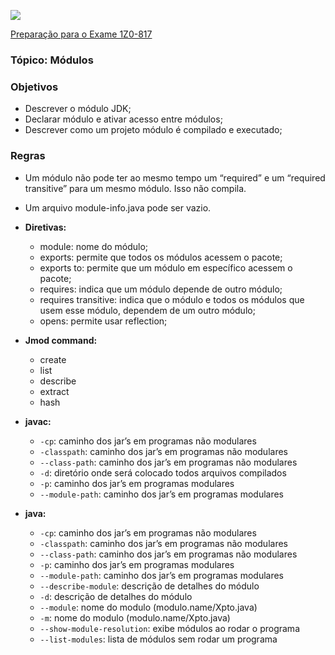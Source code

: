 ![](https://github.com/ocpjp-study/modules/blob/main/ocpjp.jpg)

[Preparação para o Exame 1Z0-817](https://education.oracle.com/pt_BR/upgrade-ocp-java-6-7-8-to-java-se-11-developer/pexam_1Z0-817)

### Tópico: Módulos

### Objetivos
- Descrever o módulo JDK;
- Declarar módulo e ativar acesso entre módulos;
- Descrever como um projeto módulo é compilado e executado;

### Regras
- Um módulo não pode ter ao mesmo tempo um “required” e um “required transitive” para um mesmo módulo. Isso não compila.
- Um arquivo module-info.java pode ser vazio.

- **Diretivas:**
  - module: nome do módulo;
  - exports: permite que todos os módulos acessem o pacote;
  - exports <package> to: permite que um módulo em específico acessem o pacote;
  - requires: indica que um módulo depende de outro módulo;
  - requires transitive: indica que o módulo e todos os módulos que usem esse módulo, dependem de um outro módulo;
  - opens: permite usar reflection; 
  
- **Jmod command:**
  - create
  - list
  - describe
  - extract 
  - hash
  
- **javac:**
  - `-cp`: caminho dos jar’s em programas não modulares
  - `-classpath`: caminho dos jar’s em programas não modulares
  - `--class-path`: caminho dos jar’s em programas não modulares
  - `-d`: diretório onde será colocado todos arquivos compilados
  - `-p`: caminho dos jar’s em programas modulares
  - `--module-path`: caminho dos jar’s em programas modulares  

- **java:**
  - `-cp`: caminho dos jar’s em programas não modulares
  - `-classpath`: caminho dos jar’s em programas não modulares
  - `--class-path`: caminho dos jar’s em programas não modulares
  - `-p`: caminho dos jar’s em programas modulares
  - `--module-path`: caminho dos jar’s em programas modulares
  - `--describe-module`: descrição de detalhes do módulo
  - `-d`: descrição de detalhes do módulo
  - `--module`: nome do modulo (modulo.name/Xpto.java)
  - `-m`: nome do modulo (modulo.name/Xpto.java)
  - `--show-module-resolution`: exibe módulos ao rodar o programa
  - `--list-modules`: lista de módulos sem rodar um programa

  
  
